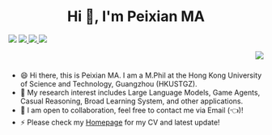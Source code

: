 <h1 align="center">Hi 👋, I'm Peixian MA</h1>

<p align="left"> 
  <img src="https://profile-counter.glitch.me/mpx0222/count.svg" />
  <a href="https://github.com/MPX0222">
  <img src="https://img.shields.io/badge/GitHub-MPX0222-blue?logo=github" />
  </a>
  <a href="">
  <img src="https://img.shields.io/badge/Steam-MPX0222-white?logo=Steam" />
  </a>
  <a href="">
  <img src="https://img.shields.io/badge/Mail-mpx0222%40qq.com-red?logo=Gmail" />
</a>
</p>

<p align="right"> 
  <img src="https://github-readme-stats.vercel.app/api?username=mpx0222&show_icons=true&theme=tokyonight" />
</p>

###

- 😄 Hi there, this is Peixian MA. I am a M.Phil at the Hong Kong University of Science and Technology, Guangzhou (HKUSTGZ).
- 🔭 My research interest includes Large Language Models, Game Agents, Casual Reasoning, Broad Learning System, and other applications.
- 👯 I am open to collaboration, feel free to contact me via Email (👈)!
- ⚡ Please check my [Homepage](https://mpx0222.github.io/) for my CV and latest update!
